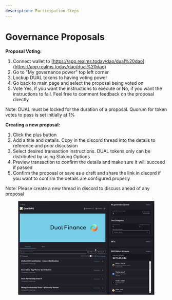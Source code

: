 ```yaml
---
description: Participation Steps
---
```


# Governance Proposals

**Proposal Voting:**

1. Connect wallet to [https://app.realms.today/dao/dual%20dao](https://app.realms.today/dao/dual%20dao)
2. Go to "My governance power" top left corner
3. Lockup DUAL tokens to having voting power
4. Go back to main page and select the proposal being voted on
5. Vote Yes, if you want the instructions to execute or No, if you want the instructions to fail. Feel free to comment feedback on the proposal directly

Note: DUAL must be locked for the duration of a proposal. Quorum for token votes to pass is set initially at 1%

**Creating a new proposal:**

1. Click the plus button
2. Add a title and details. Copy in the discord thread into the details to reference and prior discussion
3. Select desired transaction instructions. DUAL tokens only can be distributed by using Staking Options
4. Preview transaction to confirm the details and make sure it will succeed if passed
5. Confirm the proposal or save as a draft and share the link in discord if you want to confirm the details are configured properly

Note: Please create a new thread in discord to discuss ahead of any proposal

<figure><img src="../../.gitbook/assets/Dual DAO dashboard.png" alt=""><figcaption></figcaption></figure>
